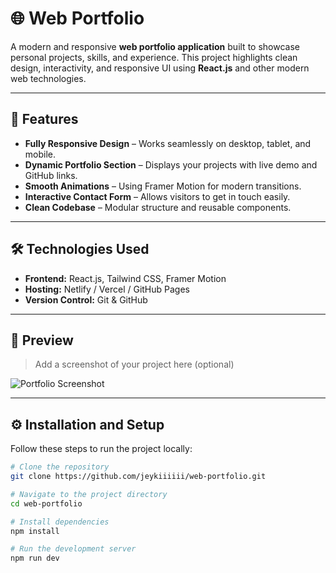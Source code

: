 # 🌐 Web Portfolio

A modern and responsive **web portfolio application** built to showcase personal projects, skills, and experience. This project highlights clean design, interactivity, and responsive UI using **React.js** and other modern web technologies.

---

## 🚀 Features

- **Fully Responsive Design** – Works seamlessly on desktop, tablet, and mobile.
- **Dynamic Portfolio Section** – Displays your projects with live demo and GitHub links.
- **Smooth Animations** – Using Framer Motion for modern transitions.
- **Interactive Contact Form** – Allows visitors to get in touch easily.
- **Clean Codebase** – Modular structure and reusable components.

---

## 🛠️ Technologies Used

- **Frontend:** React.js, Tailwind CSS, Framer Motion  
- **Hosting:** Netlify / Vercel / GitHub Pages  
- **Version Control:** Git & GitHub  

---

## 📸 Preview

> Add a screenshot of your project here (optional)

![Portfolio Screenshot](./preview.png)

---

## ⚙️ Installation and Setup

Follow these steps to run the project locally:

```bash
# Clone the repository
git clone https://github.com/jeykiiiiii/web-portfolio.git

# Navigate to the project directory
cd web-portfolio

# Install dependencies
npm install

# Run the development server
npm run dev
